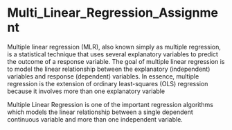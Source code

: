# Multi_Linear_Regression_Assignment

Multiple linear regression (MLR), also known simply as multiple regression, is a statistical technique that uses several explanatory variables to predict the outcome of a response variable. The goal of multiple linear regression is to model the linear relationship between the explanatory (independent) variables and response (dependent) variables. In essence, multiple regression is the extension of ordinary least-squares (OLS) regression because it involves more than one explanatory variable

Multiple Linear Regression is one of the important regression algorithms which models the linear relationship between a single dependent continuous variable and more than one independent variable.



